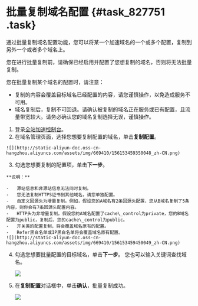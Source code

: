 # 批量复制域名配置 {#task_827751 .task}

通过批量复制域名配置功能，您可以将某一个加速域名的一个或多个配置，复制到另外一个或者多个域名上。

您在进行批量复制前，请确保已经启用并配置了您想复制的域名，否则将无法批量复制。

您在批量复制某个域名的配置时，请注意：

-   复制的内容会覆盖目标域名已经配置的内容，请您谨慎操作，以免造成服务不可用。
-   域名复制后，复制不可回退。请确认被复制的域名正在服务或已有配置，且流量带宽较大。请务必确认您的域名复制选择无误，谨慎操作。

1.   登录[全站加速控制台](https://dcdn.console.aliyun.com/overview)。 
2.   在域名管理页面，选择您想要复制配置的域名，单击**复制配置**。 

    ![](http://static-aliyun-doc.oss-cn-hangzhou.aliyuncs.com/assets/img/669410/156153459350048_zh-CN.png)

3.   勾选您想要复制的配置项，单击**下一步**。 

    **说明：** 

    -   源站信息和非源站信息无法同时复制。
    -   您无法复制HTTPS证书到其他域名，请您单独配置。
    -   自定义回源头为增量复制。例如，假设您的A域名有2条回源头配置，您从B域名复制了5条内容，则你会有7条回源头配置内容。
    -   HTTP头为非增量复制。假设您的A域名配置了cache\_control为private，您的B域名配置为public，复制后，您的cache\_control为public。
    -   开关类的配置复制，将会覆盖域名原有的配置。
    -   Refer黑白名单或IP黑白名单将会覆盖域名原有配置。
    ![](http://static-aliyun-doc.oss-cn-hangzhou.aliyuncs.com/assets/img/669410/156153459450049_zh-CN.png)

4.  勾选您想要批量配置的目标域名，单击**下一步**。 您也可以输入关键词查找域名。

    ![](http://static-aliyun-doc.oss-cn-hangzhou.aliyuncs.com/assets/img/17043/15615345948717_zh-CN.png)

5.  在**复制配置**对话框中，单击**确认**，批量复制成功。 

    ![](http://static-aliyun-doc.oss-cn-hangzhou.aliyuncs.com/assets/img/17043/15615345948719_zh-CN.png)


